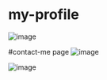 # my-profile
![image](https://user-images.githubusercontent.com/112681188/206367293-592fcfd0-6255-4e5e-831b-a8a55266cc54.png)

#contact-me page
![image](https://user-images.githubusercontent.com/112681188/206652829-38418187-76d6-450e-b3c6-6d528c9f94a2.png)

![image](https://user-images.githubusercontent.com/112681188/206652597-3668e838-f65d-4d4a-9e98-87f47b606424.png)

